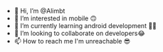- 👋 Hi, I’m @Alimbt
- 👀 I’m interested in mobile 🙃
- 🌱 I’m currently learning android development 😬🤞
- 💞️ I’m looking to collaborate on developers😂
- 📫 How to reach me I'm unreachable 😎

<!---
Alimbt/Alimbt is a ✨ special ✨ repository because its `README.md` (this file) appears on your GitHub profile.
You can click the Preview link to take a look at your changes.
--->
